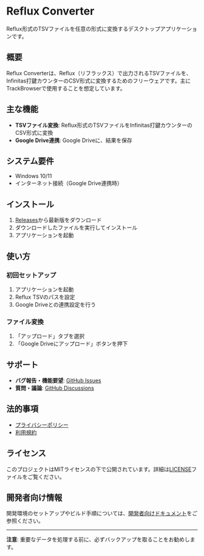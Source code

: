 # Reflux Converter

Reflux形式のTSVファイルを任意の形式に変換するデスクトップアプリケーションです。

## 概要

Reflux Converterは、Reflux（リフラックス）で出力されるTSVファイルを、Infinitas打鍵カウンターのCSV形式に変換するためのフリーウェアです。主にTrackBrowserで使用することを想定しています。

## 主な機能

- **TSVファイル変換**: Reflux形式のTSVファイルをInfinitas打鍵カウンターのCSV形式に変換
- **Google Drive連携**: Google Driveに、結果を保存

## システム要件

- Windows 10/11
- インターネット接続（Google Drive連携時）

## インストール

1. [Releases](https://github.com/yoshydev/convert-reflux/releases)から最新版をダウンロード
2. ダウンロードしたファイルを実行してインストール
3. アプリケーションを起動

## 使い方

### 初回セットアップ

1. アプリケーションを起動
2. Reflux TSVのパスを設定
3. Google Driveとの連携設定を行う

### ファイル変換

1. 「アップロード」タブを選択
2. 「Google Driveにアップロード」ボタンを押下

## サポート

- **バグ報告・機能要望**: [GitHub Issues](https://github.com/yoshydev/convert-reflux/issues)
- **質問・議論**: [GitHub Discussions](https://github.com/yoshydev/convert-reflux/discussions)

## 法的事項

- [プライバシーポリシー](./PRIVACY_POLICY.md)
- [利用規約](./TERMS_OF_SERVICE.md)

## ライセンス

このプロジェクトはMITライセンスの下で公開されています。詳細は[LICENSE](./LICENSE)ファイルをご覧ください。

## 開発者向け情報

開発環境のセットアップやビルド手順については、[開発者向けドキュメント](./DEVELOPMENT.md)をご参照ください。

---

**注意**: 重要なデータを処理する前に、必ずバックアップを取ることをお勧めします。

